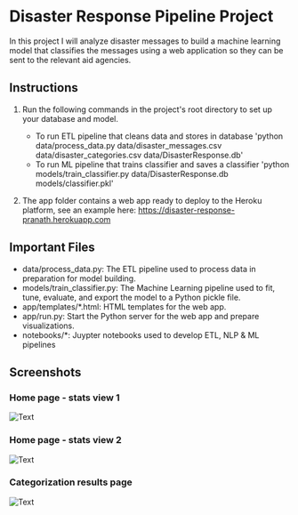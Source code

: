 # Disaster Response Pipeline Project
In this project I will analyze disaster messages to build a machine learning model that classifies the messages using a web application so they can be sent to the relevant aid agencies.

## Instructions

1. Run the following commands in the project's root directory to set up your database and model.

    - To run ETL pipeline that cleans data and stores in database 'python data/process_data.py data/disaster_messages.csv data/disaster_categories.csv data/DisasterResponse.db'
    - To run ML pipeline that trains classifier and saves a classifier 'python models/train_classifier.py data/DisasterResponse.db models/classifier.pkl'

2. The app folder contains a web app ready to deploy to the Heroku platform, see an example here: https://disaster-response-pranath.herokuapp.com

## Important Files

- data/process_data.py: The ETL pipeline used to process data in preparation for model building.
- models/train_classifier.py: The Machine Learning pipeline used to fit, tune, evaluate, and export the model to a Python pickle file.
- app/templates/*.html: HTML templates for the web app.
- app/run.py: Start the Python server for the web app and prepare visualizations.
- notebooks/*: Juypter notebooks used to develop ETL, NLP & ML pipelines

## Screenshots

### Home page - stats view 1

![Text](../master/screenshots/response_app1.png)

### Home page - stats view 2

![Text](../master/screenshots/response_app2.png)

### Categorization results page

![Text](../master/screenshots/response_app3.png)
